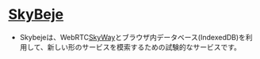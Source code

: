 # [SkyBeje](https://skybeje.net/) #
* Skybejeは、WebRTC[SkyWay](https://nttcom.github.io/skyway/)とブラウザ内データベース(IndexedDB)を利用して、新しい形のサービスを模索するための試験的なサービスです。
